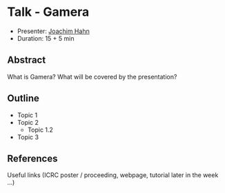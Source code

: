 # Talk - Gamera

* Presenter: [Joachim Hahn](https://github.com/JoachimHahn/)
* Duration: 15 + 5 min

## Abstract

What is Gamera?
What will be covered by the presentation?

## Outline

* Topic 1
* Topic 2
  * Topic 1.2
* Topic 3

## References

Useful links (ICRC poster / proceeding, webpage, tutorial later in the week ...)

